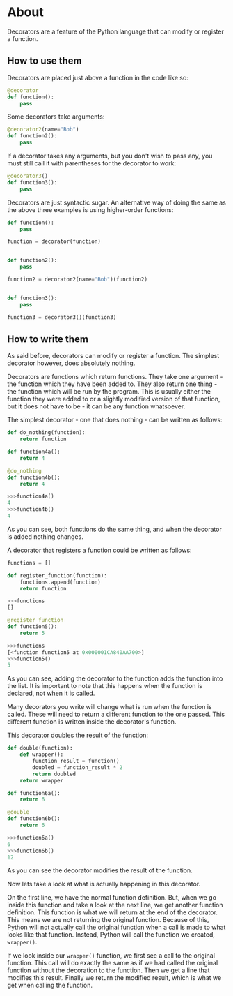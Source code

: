 # About

Decorators are a feature of the Python language that can modify or register a function.

## How to use them

Decorators are placed just above a function in the code like so:

```python
@decorator
def function():
    pass
```

Some decorators take arguments:

```python
@decorator2(name="Bob")
def function2():
    pass
```

If a decorator takes any arguments, but you don't wish to pass any, you must still call it with parentheses for the decorator to work:

```python
@decorator3()
def function3():
    pass
```

Decorators are just syntactic sugar.
An alternative way of doing the same as the above three examples is using higher-order functions:
```python
def function():
    pass

function = decorator(function)


def function2():
    pass

function2 = decorator2(name="Bob")(function2)


def function3():
    pass

function3 = decorator3()(function3)
```

## How to write them

As said before, decorators can modify or register a function.
The simplest decorator however, does absolutely nothing.

Decorators are functions which return functions.
They take one argument - the function which they have been added to.
They also return one thing - the function which will be run by the program.
This is usually either the function they were added to or a slightly modified version of that function, but it does not have to be - it can be any function whatsoever.

The simplest decorator - one that does nothing - can be written as follows:
```python
def do_nothing(function):
    return function
```
```python
def function4a():
    return 4

@do_nothing
def function4b():
    return 4
```
```python
>>>function4a()
4
>>>function4b()
4
```
As you can see, both functions do the same thing, and when the decorator is added nothing changes.

A decorator that registers a function could be written as follows:
```python
functions = []

def register_function(function):
    functions.append(function)
    return function
```
```python
>>>functions
[]
```
```python
@register_function
def function5():
    return 5
```
```python
>>>functions
[<function function5 at 0x000001CA840AA700>]
>>>function5()
5
```
As you can see, adding the decorator to the function adds the function into the list.
It is important to note that this happens when the function is declared, not when it is called.

Many decorators you write will change what is run when the function is called.
These will need to return a different function to the one passed.
This different function is written inside the decorator's function.

This decorator doubles the result of the function:
```python
def double(function):
    def wrapper():
        function_result = function()
        doubled = function_result * 2
        return doubled
    return wrapper
```
```python
def function6a():
    return 6

@double
def function6b():
    return 6
```
```python
>>>function6a()
6
>>>function6b()
12
```
As you can see the decorator modifies the result of the function.

Now lets take a look at what is actually happening in this decorator.

On the first line, we have the normal function definition.
But, when we go inside this function and take a look at the next line, we get another function definition.
This function is what we will return at the end of the decorator.
This means we are not returning the original function.
Because of this, Python will not actually call the original function when a call is made to what looks like that function.
Instead, Python will call the function we created, `wrapper()`.

If we look inside our `wrapper()` function, we first see a call to the original function.
This call will do exactly the same as if we had called the original function without the decoration to the function.
Then we get a line that modifies this result.
Finally we return the modified result, which is what we get when calling the function.
